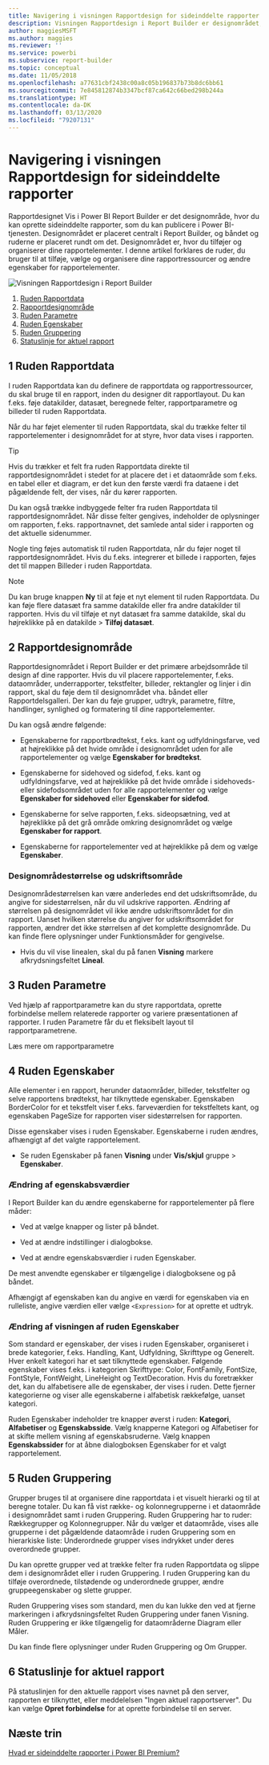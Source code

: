 ```yaml
---
title: Navigering i visningen Rapportdesign for sideinddelte rapporter
description: Visningen Rapportdesign i Report Builder er designområdet, hvor du kan oprette sideinddelte rapporter, som du kan publicere i Power BI-tjenesten.
author: maggiesMSFT
ms.author: maggies
ms.reviewer: ''
ms.service: powerbi
ms.subservice: report-builder
ms.topic: conceptual
ms.date: 11/05/2018
ms.openlocfilehash: a77631cbf2438c00a8c05b196837b73b8dc6bb61
ms.sourcegitcommit: 7e845812874b3347bcf87ca642c66bed298b244a
ms.translationtype: HT
ms.contentlocale: da-DK
ms.lasthandoff: 03/13/2020
ms.locfileid: "79207131"
---
```

# <a name="getting-around-in-report-design-view-for-paginated-reports"></a>Navigering i visningen Rapportdesign for sideinddelte rapporter

Rapportdesignet Vis i Power BI Report Builder er det designområde, hvor du kan oprette sideinddelte rapporter, som du kan publicere i Power BI-tjenesten. Designområdet er placeret centralt i Report Builder, og båndet og ruderne er placeret rundt om det. Designområdet er, hvor du tilføjer og organiserer dine rapportelementer. I denne artikel forklares de ruder, du bruger til at tilføje, vælge og organisere dine rapportressourcer og ændre egenskaber for rapportelementer.  

![Visningen Rapportdesign i Report Builder](media/paginated-reports-report-design-view/power-bi-paginated-report-design-view.png)

1. [Ruden Rapportdata](#1-report-data-pane) 
2. [Rapportdesignområde](#2-report-design-surface)  
3. [Ruden Parametre](#3-parameters-pane) 
4. [Ruden Egenskaber](#4-properties-pane) 
5. [Ruden Gruppering](#5-grouping-pane) 
6. [Statuslinje for aktuel rapport](#6-current-report-status-bar)  
  
## <a name="1-report-data-pane"></a>1 Ruden Rapportdata  
 I ruden Rapportdata kan du definere de rapportdata og rapportressourcer, du skal bruge til en rapport, inden du designer dit rapportlayout. Du kan f.eks. føje datakilder, datasæt, beregnede felter, rapportparametre og billeder til ruden Rapportdata.  
  
 Når du har føjet elementer til ruden Rapportdata, skal du trække felter til rapportelementer i designområdet for at styre, hvor data vises i rapporten.  
  
> [!TIP]  
>  Hvis du trækker et felt fra ruden Rapportdata direkte til rapportdesignområdet i stedet for at placere det i et dataområde som f.eks. en tabel eller et diagram, er det kun den første værdi fra dataene i det pågældende felt, der vises, når du kører rapporten.  
  
 Du kan også trække indbyggede felter fra ruden Rapportdata til rapportdesignområdet. Når disse felter gengives, indeholder de oplysninger om rapporten, f.eks. rapportnavnet, det samlede antal sider i rapporten og det aktuelle sidenummer.  
  
 Nogle ting føjes automatisk til ruden Rapportdata, når du føjer noget til rapportdesignområdet. Hvis du f.eks. integrerer et billede i rapporten, føjes det til mappen Billeder i ruden Rapportdata.  
  
> [!NOTE]  
>  Du kan bruge knappen **Ny** til at føje et nyt element til ruden Rapportdata. Du kan føje flere datasæt fra samme datakilde eller fra andre datakilder til rapporten. Hvis du vil tilføje et nyt datasæt fra samme datakilde, skal du højreklikke på en datakilde > **Tilføj datasæt**.  
  
## <a name="2-report-design-surface"></a>2 Rapportdesignområde  
 Rapportdesignområdet i Report Builder er det primære arbejdsområde til design af dine rapporter. Hvis du vil placere rapportelementer, f.eks. dataområder, underrapporter, tekstfelter, billeder, rektangler og linjer i din rapport, skal du føje dem til designområdet vha. båndet eller Rapportdelsgalleri. Der kan du føje grupper, udtryk, parametre, filtre, handlinger, synlighed og formatering til dine rapportelementer.  
  
 Du kan også ændre følgende:  
  
-   Egenskaberne for rapportbrødtekst, f.eks. kant og udfyldningsfarve, ved at højreklikke på det hvide område i designområdet uden for alle rapportelementer og vælge **Egenskaber for brødtekst**.  
  
-   Egenskaberne for sidehoved og sidefod, f.eks. kant og udfyldningsfarve, ved at højreklikke på det hvide område i sidehoveds- eller sidefodsområdet uden for alle rapportelementer og vælge **Egenskaber for sidehoved** eller **Egenskaber for sidefod**.  
  
-   Egenskaberne for selve rapporten, f.eks. sideopsætning, ved at højreklikke på det grå område omkring designområdet og vælge **Egenskaber for rapport**.  
  
-   Egenskaberne for rapportelementer ved at højreklikke på dem og vælge **Egenskaber**.  
  
### <a name="design-surface-size-and-print-area"></a>Designområdestørrelse og udskriftsområde  
Designområdestørrelsen kan være anderledes end det udskriftsområde, du angive for sidestørrelsen, når du vil udskrive rapporten. Ændring af størrelsen på designområdet vil ikke ændre udskriftsområdet for din rapport. Uanset hvilken størrelse du angiver for udskriftsområdet for rapporten, ændrer det ikke størrelsen af det komplette designområde. Du kan finde flere oplysninger under Funktionsmåder for gengivelse. 
  
- Hvis du vil vise linealen, skal du på fanen **Visning** markere afkrydsningsfeltet **Lineal**.  
  
## <a name="3-parameters-pane"></a>3 Ruden Parametre  
 Ved hjælp af rapportparametre kan du styre rapportdata, oprette forbindelse mellem relaterede rapporter og variere præsentationen af rapporter. I ruden Parametre får du et fleksibelt layout til rapportparametrene.  
  
 Læs mere om rapportparametre   
  
## <a name="4-properties-pane"></a>4 Ruden Egenskaber
 Alle elementer i en rapport, herunder dataområder, billeder, tekstfelter og selve rapportens brødtekst, har tilknyttede egenskaber. Egenskaben BorderColor for et tekstfelt viser f.eks. farveværdien for tekstfeltets kant, og egenskaben PageSize for rapporten viser sidestørrelsen for rapporten.  
  
 Disse egenskaber vises i ruden Egenskaber. Egenskaberne i ruden ændres, afhængigt af det valgte rapportelement.  
  
- Se ruden Egenskaber på fanen **Visning** under **Vis/skjul** gruppe > **Egenskaber**.  
  
### <a name="changing-property-values"></a>Ændring af egenskabsværdier  
 I Report Builder kan du ændre egenskaberne for rapportelementer på flere måder:  
  
-   Ved at vælge knapper og lister på båndet.  
  
-   Ved at ændre indstillinger i dialogbokse.  
  
-   Ved at ændre egenskabsværdier i ruden Egenskaber.  
  
 De mest anvendte egenskaber er tilgængelige i dialogboksene og på båndet.  
  
 Afhængigt af egenskaben kan du angive en værdi for egenskaben via en rulleliste, angive værdien eller vælge `<Expression>` for at oprette et udtryk.  
  
### <a name="changing-the-properties-pane-view"></a>Ændring af visningen af ruden Egenskaber  
 Som standard er egenskaber, der vises i ruden Egenskaber, organiseret i brede kategorier, f.eks. Handling, Kant, Udfyldning, Skrifttype og Generelt. Hver enkelt kategori har et sæt tilknyttede egenskaber. Følgende egenskaber vises f.eks. i kategorien Skrifttype: Color, FontFamily, FontSize, FontStyle, FontWeight, LineHeight og TextDecoration. Hvis du foretrækker det, kan du alfabetisere alle de egenskaber, der vises i ruden. Dette fjerner kategorierne og viser alle egenskaberne i alfabetisk rækkefølge, uanset kategori.  
  
 Ruden Egenskaber indeholder tre knapper øverst i ruden: **Kategori**, **Alfabetiser** og **Egenskabsside**. Vælg knapperne Kategori og Alfabetiser for at skifte mellem visning af egenskabsruderne. Vælg knappen **Egenskabssider** for at åbne dialogboksen Egenskaber for et valgt rapportelement.  
  
  
## <a name="5-grouping-pane"></a>5 Ruden Gruppering

 Grupper bruges til at organisere dine rapportdata i et visuelt hierarki og til at beregne totaler. Du kan få vist række- og kolonnegrupperne i et dataområde i designområdet samt i ruden Gruppering. Ruden Gruppering har to ruder: Rækkegrupper og Kolonnegrupper. Når du vælger et dataområde, vises alle grupperne i det pågældende dataområde i ruden Gruppering som en hierarkiske liste: Underordnede grupper vises indrykket under deres overordnede grupper.  
  
 Du kan oprette grupper ved at trække felter fra ruden Rapportdata og slippe dem i designområdet eller i ruden Gruppering. I ruden Gruppering kan du tilføje overordnede, tilstødende og underordnede grupper, ændre gruppeegenskaber og slette grupper.  
  
 Ruden Gruppering vises som standard, men du kan lukke den ved at fjerne markeringen i afkrydsningsfeltet Ruden Gruppering under fanen Visning. Ruden Gruppering er ikke tilgængelig for dataområderne Diagram eller Måler.  
  
 Du kan finde flere oplysninger under Ruden Gruppering og Om Grupper.  
  
## <a name="6-current-report-status-bar"></a>6 Statuslinje for aktuel rapport

På statuslinjen for den aktuelle rapport vises navnet på den server, rapporten er tilknyttet, eller meddelelsen "Ingen aktuel rapportserver". Du kan vælge **Opret forbindelse** for at oprette forbindelse til en server.

## <a name="next-steps"></a>Næste trin

[Hvad er sideinddelte rapporter i Power BI Premium?](paginated-reports-report-builder-power-bi.md) 

  
  

